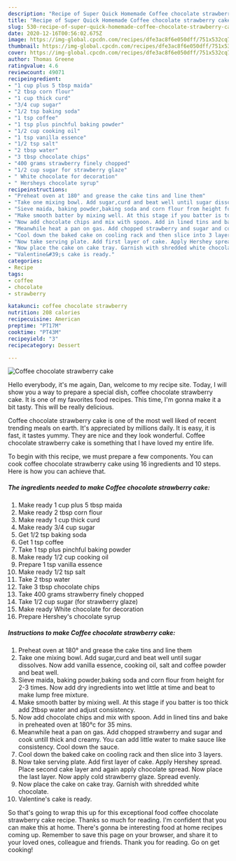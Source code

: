 ```yaml
---
description: "Recipe of Super Quick Homemade Coffee chocolate strawberry cake"
title: "Recipe of Super Quick Homemade Coffee chocolate strawberry cake"
slug: 530-recipe-of-super-quick-homemade-coffee-chocolate-strawberry-cake
date: 2020-12-16T00:56:02.675Z
image: https://img-global.cpcdn.com/recipes/dfe3ac8f6e050dff/751x532cq70/coffee-chocolate-strawberry-cake-recipe-main-photo.jpg
thumbnail: https://img-global.cpcdn.com/recipes/dfe3ac8f6e050dff/751x532cq70/coffee-chocolate-strawberry-cake-recipe-main-photo.jpg
cover: https://img-global.cpcdn.com/recipes/dfe3ac8f6e050dff/751x532cq70/coffee-chocolate-strawberry-cake-recipe-main-photo.jpg
author: Thomas Greene
ratingvalue: 4.6
reviewcount: 49071
recipeingredient:
- "1 cup plus 5 tbsp maida"
- "2 tbsp corn flour"
- "1 cup thick curd"
- "3/4 cup sugar"
- "1/2 tsp baking soda"
- "1 tsp coffee"
- "1 tsp plus pinchful baking powder"
- "1/2 cup cooking oil"
- "1 tsp vanilla essence"
- "1/2 tsp salt"
- "2 tbsp water"
- "3 tbsp chocolate chips"
- "400 grams strawberry finely chopped"
- "1/2 cup sugar for strawberry glaze"
- " White chocolate for decoration"
- " Hersheys chocolate syrup"
recipeinstructions:
- "Preheat oven at 180° and grease the cake tins and line them"
- "Take one mixing bowl. Add sugar,curd and beat well until sugar dissolves. Now add vanilla essence, cooking oil, salt and coffee powder and beat well."
- "Sieve maida, baking powder,baking soda and corn flour from height for 2-3 times. Now add dry ingredients into wet little at time and beat to make lump free mixture."
- "Make smooth batter by mixing well. At this stage if you batter is too thick add 2tbsp water and adjust consistency."
- "Now add chocolate chips and mix with spoon. Add in lined tins and bake in preheated oven at 180°c for 35 mins."
- "Meanwhile heat a pan on gas. Add chopped strawberry and sugar and cook untill thick and creamy. You can add little water to make sauce like consistency. Cool down the sauce."
- "Cool down the baked cake on cooling rack and then slice into 3 layers."
- "Now take serving plate. Add first layer of cake. Apply Hershey spread. Place second cake layer and again apply chocolate spread. Now place the last layer. Now apply cold strawberry glaze. Spread evenly."
- "Now place the cake on cake tray. Garnish with shredded white chocolate."
- "Valentine&#39;s cake is ready."
categories:
- Recipe
tags:
- coffee
- chocolate
- strawberry

katakunci: coffee chocolate strawberry 
nutrition: 208 calories
recipecuisine: American
preptime: "PT17M"
cooktime: "PT43M"
recipeyield: "3"
recipecategory: Dessert

---
```



![Coffee chocolate strawberry cake](https://img-global.cpcdn.com/recipes/dfe3ac8f6e050dff/751x532cq70/coffee-chocolate-strawberry-cake-recipe-main-photo.jpg)

Hello everybody, it's me again, Dan, welcome to my recipe site. Today, I will show you a way to prepare a special dish, coffee chocolate strawberry cake. It is one of my favorites food recipes. This time, I'm gonna make it a bit tasty. This will be really delicious.



Coffee chocolate strawberry cake is one of the most well liked of recent trending meals on earth. It's appreciated by millions daily. It is easy, it is fast, it tastes yummy. They are nice and they look wonderful. Coffee chocolate strawberry cake is something that I have loved my entire life.


To begin with this recipe, we must prepare a few components. You can cook coffee chocolate strawberry cake using 16 ingredients and 10 steps. Here is how you can achieve that.

<!--inarticleads1-->

##### The ingredients needed to make Coffee chocolate strawberry cake:

1. Make ready 1 cup plus 5 tbsp maida
1. Make ready 2 tbsp corn flour
1. Make ready 1 cup thick curd
1. Make ready 3/4 cup sugar
1. Get 1/2 tsp baking soda
1. Get 1 tsp coffee
1. Take 1 tsp plus pinchful baking powder
1. Make ready 1/2 cup cooking oil
1. Prepare 1 tsp vanilla essence
1. Make ready 1/2 tsp salt
1. Take 2 tbsp water
1. Take 3 tbsp chocolate chips
1. Take 400 grams strawberry finely chopped
1. Take 1/2 cup sugar (for strawberry glaze)
1. Make ready  White chocolate for decoration
1. Prepare  Hershey&#39;s chocolate syrup




<!--inarticleads2-->

##### Instructions to make Coffee chocolate strawberry cake:

1. Preheat oven at 180° and grease the cake tins and line them
1. Take one mixing bowl. Add sugar,curd and beat well until sugar dissolves. Now add vanilla essence, cooking oil, salt and coffee powder and beat well.
1. Sieve maida, baking powder,baking soda and corn flour from height for 2-3 times. Now add dry ingredients into wet little at time and beat to make lump free mixture.
1. Make smooth batter by mixing well. At this stage if you batter is too thick add 2tbsp water and adjust consistency.
1. Now add chocolate chips and mix with spoon. Add in lined tins and bake in preheated oven at 180°c for 35 mins.
1. Meanwhile heat a pan on gas. Add chopped strawberry and sugar and cook untill thick and creamy. You can add little water to make sauce like consistency. Cool down the sauce.
1. Cool down the baked cake on cooling rack and then slice into 3 layers.
1. Now take serving plate. Add first layer of cake. Apply Hershey spread. Place second cake layer and again apply chocolate spread. Now place the last layer. Now apply cold strawberry glaze. Spread evenly.
1. Now place the cake on cake tray. Garnish with shredded white chocolate.
1. Valentine&#39;s cake is ready.




So that's going to wrap this up for this exceptional food coffee chocolate strawberry cake recipe. Thanks so much for reading. I'm confident that you can make this at home. There's gonna be interesting food at home recipes coming up. Remember to save this page on your browser, and share it to your loved ones, colleague and friends. Thank you for reading. Go on get cooking!
